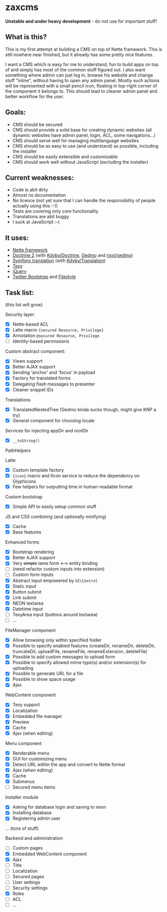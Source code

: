 zaxcms
======

**Unstable and under heavy development** - do not use for important stuff!

## What is this?

This is my first attempt at building a CMS on top of Nette framework. This is still nowhere near finished, but it already has some pretty nice features.

I want a CMS which is easy for me to understand, fun to build apps on top of and simply has most of the common stuff figured out. I also want something where admin can just log in, browse his website and change stuff "inline", without having to open any admin panel. Mostly such actions will be represented with a small pencil icon, floating in top-right corner of the component it belongs to. This should lead to cleaner admin panel and better workflow for the user.

## Goals:

- CMS should be secured
- CMS should provide a solid base for creating dynamic websites (all dynamic websites have admin panel, login, ACL, some navigations...)
- CMS should serve well for managing multilanguage websites
- CMS should be as easy to use (and understand) as possible, including the installer
- CMS should be easily extensible and customizable
- CMS should work well without JavaScript (excluding the installer)

## Current weaknesses:

- Code is abit dirty
- Almost no documentation
- No licence (not yet sure that I can handle the responsibility of people actually using this :-))
- Tests are covering only core functionality
- Translations are abit buggy
- I suck at JavaScript :-(

## It uses:
- [Nette framework](https://github.com/nette/nette)
- [Doctrine 2](https://github.com/doctrine/doctrine2) (with [Kdyby/Doctrine](https://github.com/Kdyby/Doctrine), [Gedmo](https://github.com/l3pp4rd/DoctrineExtensions) and [rixxi/gedmo](https://github.com/rixxi/gedmo))
- [Symfony translation](https://github.com/symfony/Translation) (with [Kdyby/Translation](https://github.com/Kdyby/Translation))
- [Texy](https://github.com/dg/texy)
- [jQuery](https://github.com/jquery/jquery)
- [Twitter Bootstrap](https://github.com/twbs/bootstrap) and [Filestyle](https://github.com/markusslima/bootstrap-filestyle)

## Task list:
(this list will grow)

Security layer:
- [x] Nette-based ACL
 - [x] Latte macro `{secured Resource, Privilege}`
 - [x] Annotation `@secured Resource, Privilege`
- [ ] Identity-based permissions

Custom abstract component:
- [x] Views support
- [x] Better AJAX support
- [x] Sending 'anchor' and 'focus' in payload
- [x] Factory for translated forms
- [x] Delegating flash messages to presenter
- [x] Cleaner snippet IDs

Translations
- [x] TranslatedNestedTree (Gedmo kinda sucks though, might give KNP a try)
- [x] General component for choosing locale

Services for injecting appDir and rootDir
- [x] `__toString()`

PathHelpers

Latte
- [x] Custom template factory
- [x] `{icon}` macro and IIcon service to reduce the dependency on Glyphicons
- [x] Few helpers for outputting time in human-readable format

Custom bootstrap
- [x] Simple API to easily setup common stuff

JS and CSS combining (and optionally minifying)
- [x] Cache
- [x] Base features

Enhanced forms
- [x] Bootstrap rendering
- [x] Better AJAX support
- [x] Very ~~simple~~ lame form <--> entity binding
- [ ] (need refactor custom inputs into extension)
- [ ] Custom form inputs
 - [x] Abstract input empowered by `UI\Control`
 - [x] Static input
 - [x] Button submit
 - [x] Link submit
 - [x] NEON textarea
 - [x] Datetime input
 - [ ] TexyArea input (buttons around textarea)
 - [ ] ...

FileManager component
- [x] Allow browsing only within specified folder
- [x] Possible to specify enabled features (createDir, renameDir, deleteDir, truncateDir, uploadFile, renameFile, renameExtension, deleteFile)
- [x] Possible to add custom messages to upload form
- [x] Possible to specify allowed mime type(s) and/or extension(s) for uploading
- [x] Possible to generate URL for a file
- [x] Possible to show space usage
- [x] Ajax

WebContent component
- [x] Texy support
- [x] Localization
- [x] Embedded file manager
- [x] Preview
- [x] Cache
- [x] Ajax (when editing)

Menu component
- [x] Renderable menu
- [x] GUI for customizing menu
- [x] Detect URL within the app and convert to Nette format
- [x] Ajax (when editing)
- [x] Cache
- [x] Submenus
- [ ] Secured menu items

Installer module
- [x] Asking for database login and saving to neon
- [x] Installing database
- [x] Registering admin user

... (tons of stuff)

Backend and administration
- [ ] Custom pages
 - [x] Embedded WebContent component
 - [x] Ajax
 - [ ] Title
 - [ ] Localization
 - [ ] Secured pages
- [ ] User settings
- [ ] Security settings
 - [x] Roles
 - [ ] ACL
- [ ] ...
